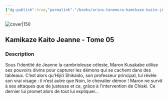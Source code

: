 ```yaml
---
{"dg-publish":true,"permalink":"/books/arina-tanemura-kamikaze-kaito-jeanne-tome-05/","title":"\"Kamikaze Kaito Jeanne - 05\"","tags":["Fantasy","manga"]}
---
```




![cover|150](http://books.google.com/books/content?id=gRwvDwAAQBAJ&printsec=frontcover&img=1&zoom=1&source=gbs_api)

## Kamikaze Kaito Jeanne - Tome 05

### Description

Sous l'identité de Jeanne la cambrioleuse céleste, Maron Kusakabe utilise ses pouvoirs divins pour capturer les démons qui se cachent dans des tableaux. C’est alors qu'Hijiri Shikaido, son professeur principal, lui révèle son vrai visage : il n’est autre que Noin, le chevalier démon ! Maron ne survit à ses attaques que de justesse et ce, grâce à l'intervention de Chiaki. Ce dernier lui promet alors de tout lui expliquer...
```